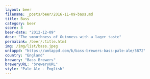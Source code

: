 ```yaml
---
layout: beer
filename: _posts/beer/2016-11-09-bass.md
title: Bass
category: beer
score: 8
beer-date: "2012-12-09"
desc: "The smoothness of Guinness with a lager taste"
permalink: /beer/:title.html
img: /img/list/bass.jpeg
untappd: "https://untappd.com/b/bass-brewers-bass-pale-ale/5872"
country: "England"
brewery: "Bass Brewers"
breweryURL: "breweryURL"
style: "Pale Ale - English"
---
```

